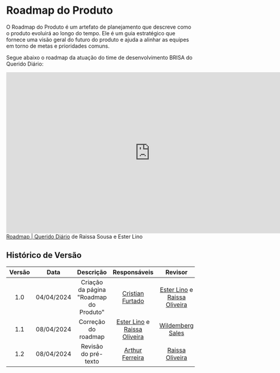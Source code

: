 # **Roadmap do Produto**

O Roadmap do Produto é um artefato de planejamento que descreve como o produto evoluirá ao longo do tempo. Ele é um guia estratégico que fornece uma visão geral do futuro do produto e ajuda a alinhar as equipes em torno de metas e prioridades comuns.

Segue abaixo o roadmap da atuação do time de desenvolvimento BRISA do Querido Diário:

  <iframe width="768" height="432" src="https://miro.com/app/live-embed/uXjVOlm4vs8=/?moveToViewport=-470,-3363,6023,2733&embedId=592248376332" frameborder="0" scrolling="no" allow="fullscreen; clipboard-read; clipboard-write" allowfullscreen></iframe>
<a href="https:&#x2F;&#x2F;www.canva.com&#x2F;design&#x2F;DAGAoQhT_Qs&#x2F;UmMFq-OqhjoX8WYMA3vunw&#x2F;view?utm_content=DAGAoQhT_Qs&amp;utm_campaign=designshare&amp;utm_medium=embeds&amp;utm_source=link" target="_blank" rel="noopener">Roadmap | Querido Diário</a> de Raissa Sousa e Ester Lino


## Histórico de Versão

| Versão |    Data    |               Descrição                |                                             Responsáveis                                             |                                               Revisor                                                |
| :----: | :--------: | :------------------------------------: | :--------------------------------------------------------------------------------------------------: | :--------------------------------------------------------------------------------------------------: |
|  1.0   | 04/04/2024 | Criação da página "Roadmap do Produto" |                          [Cristian Furtado](https://github.com/csafurtado)                           | [Ester Lino](https://github.com/esteerlino) e [Raissa Oliveira](https://github.com/raissamsoliveira) |
|  1.1   | 08/04/2024 |          Correção do roadmap           | [Ester Lino](https://github.com/esteerlino) e [Raissa Oliveira](https://github.com/raissamsoliveira) |                       [Wildemberg Sales](https://github.com/wildemberg-sales)                        |
|  1.2   | 08/04/2024 |          Revisão do pré-texto          |                    [Arthur Ferreira](https://github.com/ArthurFerreiraRodrigues)                     |                        [Raissa Oliveira](https://github.com/raissamsoliveira)                        |